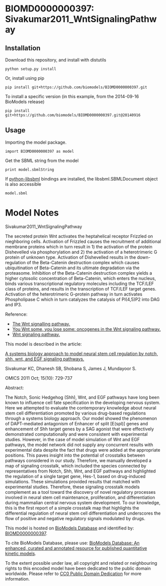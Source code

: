 # BIOMD0000000397: Sivakumar2011_WntSignalingPathway

## Installation

Download this repository, and install with distutils

`python setup.py install`

Or, install using pip

`pip install git+https://github.com/biomodels/BIOMD0000000397.git`

To install a specific version (in this example, from the 2014-09-16 BioModels release)

`pip install git+https://github.com/biomodels/BIOMD0000000397.git@20140916`

## Usage

Importing the model package.

`import BIOMD0000000397 as model`

Get the SBML string from the model

`print model.sbmlString`

If [python-libsbml](https://pypi.python.org/pypi/python-libsbml) bindings are
installed, the libsbml.SBMLDocument object is also accessible

`model.sbml`


# Model Notes


Sivakumar2011_WntSignalingPathway

The secreted protein Wnt activates the heptahelical receptor Frizzled on
nieghboring cells. Activation of Frizzled causes the recruitment of additional
membrane proteins which in turn result in 1) the activation of the protein
Dishevelled via phosphorylation and 2) the activation of a heterotrimeric G
protein of unknown type. Activation of Dishevelled results in the down-
regulation of the Beta-Catenin destruction complex which causes ubiquitination
of Beta-Catenin and its ultimate degradation via the proteasome. Inhibition of
the Beta-Catenin destruction complex yields a higher cytosolic concentration
of Beta-Catenin, which enters the nucleus, binds various transcriptional
regulatory molecules including the TCF/LEF class of proteins, and results in
the transcription of TCF/LEF target genes. Activation of the heterotrimeric
G-protein pathway in turn activates Phospholipase C which in turn catalyzes
the catalysis of PI(4,5)P2 into DAG and IP3.  
  
Reference:  

  * [The Wnt signalling pathway.](http://www.ncbi.nlm.nih.gov/pubmed/12356903)
  * [You Wnt some, you lose some: oncogenes in the Wnt signaling pathway.](http://www.ncbi.nlm.nih.gov/pubmed/12573432)
  * [Wnt signaling pathway.](http://www.biocarta.com/pathfiles/h_wntPathway.asp)
  

This model is described in the article:

[A systems biology approach to model neural stem cell regulation by notch,
shh, wnt, and EGF signaling pathways.](http://identifiers.org/pubmed/21978399)

Sivakumar KC, Dhanesh SB, Shobana S, James J, Mundayoor S.

OMICS 2011 Oct; 15(10): 729-737

Abstract:

The Notch, Sonic Hedgehog (Shh), Wnt, and EGF pathways have long been known to
influence cell fate specification in the developing nervous system. Here we
attempted to evaluate the contemporary knowledge about neural stem cell
differentiation promoted by various drug-based regulations through a systems
biology approach. Our model showed the phenomenon of DAPT-mediated antagonism
of Enhancer of split [E(spl)] genes and enhancement of Shh target genes by a
SAG agonist that were effectively demonstrated computationally and were
consistent with experimental studies. However, in the case of model simulation
of Wnt and EGF pathways, the model network did not supply any concurrent
results with experimental data despite the fact that drugs were added at the
appropriate positions. This paves insight into the potential of crosstalks
between pathways considered in our study. Therefore, we manually developed a
map of signaling crosstalk, which included the species connected by
representatives from Notch, Shh, Wnt, and EGF pathways and highlighted the
regulation of a single target gene, Hes-1, based on drug-induced simulations.
These simulations provided results that matched with experimental studies.
Therefore, these signaling crosstalk models complement as a tool toward the
discovery of novel regulatory processes involved in neural stem cell
maintenance, proliferation, and differentiation during mammalian central
nervous system development. To our knowledge, this is the first report of a
simple crosstalk map that highlights the differential regulation of neural
stem cell differentiation and underscores the flow of positive and negative
regulatory signals modulated by drugs.

This model is hosted on [BioModels Database](http://www.ebi.ac.uk/biomodels/)
and identified by:
[BIOMD0000000397](http://identifiers.org/biomodels.db/BIOMD0000000397).

To cite BioModels Database, please use: [BioModels Database: An enhanced,
curated and annotated resource for published quantitative kinetic
models](http://identifiers.org/pubmed/20587024).

To the extent possible under law, all copyright and related or neighbouring
rights to this encoded model have been dedicated to the public domain
worldwide. Please refer to [CC0 Public Domain
Dedication](http://creativecommons.org/publicdomain/zero/1.0/) for more
information.


